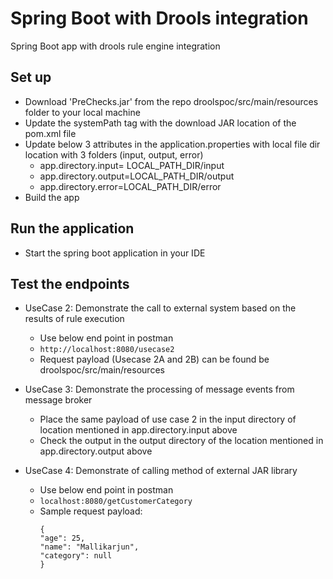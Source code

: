 # Spring Boot with Drools integration
Spring Boot app with drools rule engine integration

## Set up
- Download 'PreChecks.jar' from the repo droolspoc/src/main/resources folder to your local machine
- Update the systemPath tag with the download JAR location of the pom.xml file
- Update below 3 attributes in the application.properties with local file dir location with 3 folders (input, output, error)
    - app.directory.input= LOCAL_PATH_DIR/input 
    - app.directory.output=LOCAL_PATH_DIR/output
    - app.directory.error=LOCAL_PATH_DIR/error
- Build the app

## Run the application
- Start the spring boot application in your IDE

## Test the endpoints
- UseCase 2: Demonstrate the call to external system based on the results of rule execution
    - Use below end point in postman
    - ```http://localhost:8080/usecase2```
    - Request payload (Usecase 2A and 2B) can be found be droolspoc/src/main/resources

- UseCase 3: Demonstrate the processing of message events from message broker
    - Place the same payload of use case 2 in the input directory of location mentioned in app.directory.input above
    - Check the output in the output directory of the location mentioned in app.directory.output above
    
- UseCase 4: Demonstrate of calling method of external JAR library
    - Use below end point in postman
    - ```localhost:8080/getCustomerCategory```
    - Sample request payload: 
      ```
      {
      "age": 25,
      "name": "Mallikarjun",
      "category": null
      }
      ```


